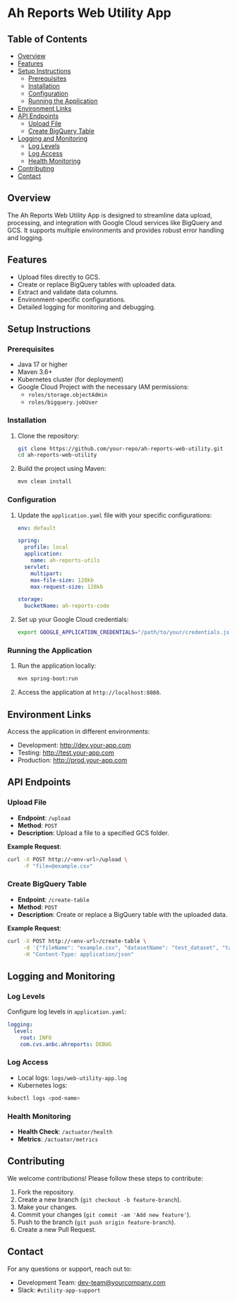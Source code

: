 # Ah Reports Web Utility App 

## Table of Contents
- [Overview](#overview)
- [Features](#features)
- [Setup Instructions](#setup-instructions)
  - [Prerequisites](#prerequisites)
  - [Installation](#installation)
  - [Configuration](#configuration)
  - [Running the Application](#running-the-application)
- [Environment Links](#environment-links)
- [API Endpoints](#api-endpoints)
  - [Upload File](#upload-file)
  - [Create BigQuery Table](#create-bigquery-table)
- [Logging and Monitoring](#logging-and-monitoring)
  - [Log Levels](#log-levels)
  - [Log Access](#log-access)
  - [Health Monitoring](#health-monitoring)
- [Contributing](#contributing)
- [Contact](#contact)

## Overview
The Ah Reports Web Utility App is designed to streamline data upload, processing, and integration with Google Cloud services like BigQuery and GCS. It supports multiple environments and provides robust error handling and logging.

## Features
- Upload files directly to GCS.
- Create or replace BigQuery tables with uploaded data.
- Extract and validate data columns.
- Environment-specific configurations.
- Detailed logging for monitoring and debugging.

## Setup Instructions

### Prerequisites
- Java 17 or higher
- Maven 3.6+
- Kubernetes cluster (for deployment)
- Google Cloud Project with the necessary IAM permissions:
  - `roles/storage.objectAdmin`
  - `roles/bigquery.jobUser`

### Installation
1. Clone the repository:
    ```sh
    git clone https://github.com/your-repo/ah-reports-web-utility.git
    cd ah-reports-web-utility
    ```

2. Build the project using Maven:
    ```sh
    mvn clean install
    ```

### Configuration
1. Update the `application.yaml` file with your specific configurations:
    ```yaml
    env: default

    spring:
      profile: local
      application:
        name: ah-reports-utils
      servlet:
        multipart:
        max-file-size: 128kb
        max-request-size: 128kb

    storage:
      bucketName: ah-reports-code
    ```

2. Set up your Google Cloud credentials:
    ```sh
    export GOOGLE_APPLICATION_CREDENTIALS="/path/to/your/credentials.json"
    ```

### Running the Application
1. Run the application locally:
    ```sh
    mvn spring-boot:run
    ```

2. Access the application at `http://localhost:8080`.

## Environment Links
Access the application in different environments:

- Development: http://dev.your-app.com
- Testing: http://test.your-app.com
- Production: http://prod.your-app.com

## API Endpoints

### Upload File
- **Endpoint**: `/upload`
- **Method**: `POST`
- **Description**: Upload a file to a specified GCS folder.

**Example Request**:

```bash
curl -X POST http://<env-url>/upload \
     -F "file=@example.csv" 
```

### Create BigQuery Table
- **Endpoint**: `/create-table`
- **Method**: `POST`
- **Description**: Create or replace a BigQuery table with the uploaded data.

**Example Request**:

```bash
curl -X POST http://<env-url>/create-table \
     -d '{"fileName": "example.csv", "datasetName": "test_dataset", "tableName": "test_table"}' \
     -H "Content-Type: application/json"
```

## Logging and Monitoring

### Log Levels
Configure log levels in `application.yaml`:

```yaml
logging:
  level:
    root: INFO
    com.cvs.anbc.ahreports: DEBUG
```

### Log Access
- Local logs: `logs/web-utility-app.log`
- Kubernetes logs:

```bash
kubectl logs <pod-name>
```

### Health Monitoring
- **Health Check**: `/actuator/health`
- **Metrics**: `/actuator/metrics`

## Contributing
We welcome contributions! Please follow these steps to contribute:

1. Fork the repository.
2. Create a new branch (`git checkout -b feature-branch`).
3. Make your changes.
4. Commit your changes (`git commit -am 'Add new feature'`).
5. Push to the branch (`git push origin feature-branch`).
6. Create a new Pull Request.

## Contact
For any questions or support, reach out to:

- Development Team: dev-team@yourcompany.com
- Slack: `#utility-app-support`